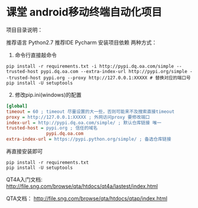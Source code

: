 # 课堂 android移动终端自动化项目

项目目录说明：


推荐语言 Python2.7
推荐IDE Pycharm
安装项目依赖 两种方式：
1. 命令行直接敲命令
```shell script
pip install -r requirements.txt -i http://pypi.dq.oa.com/simple --trusted-host pypi.dq.oa.com --extra-index-url http://pypi.org/simple --trusted-host pypi.org --proxy http://127.0.0.1:XXXXX # 替换对应的端口号
pip install -U setuptools
```
2. 修改pip.ini(windows)的配置
```ini
[global]
timeout = 60 ; timeout 尽量设置的大一些，否则可能来不及搜索直接timeout
proxy = http://127.0.0.1:XXXXX ; 外网访问proxy 要修改端口
index-url = http://pypi.dq.oa.com/simple/ ; 默认仓库链接 唯一
trusted-host = pypi.org ; 信任的域名
               pypi.dq.oa.com
extra-index-url = https://pypi.python.org/simple/ ; 备选仓库链接
```
再直接安装即可
```shell script
pip install -r requirements.txt
pip install -U setuptools
```

QT4A入门文档:
http://file.sng.com/browse/qta/htdocs/qt4a/lastest/index.html

QTA文档：
http://file.sng.com/browse/qta/htdocs/qtap/index.html

